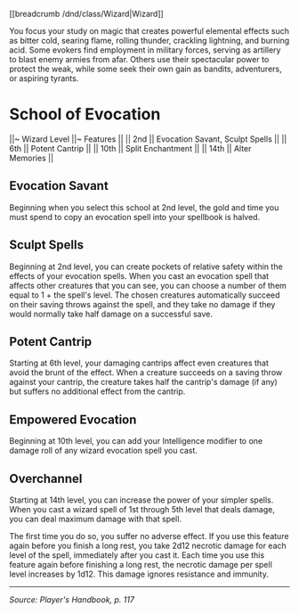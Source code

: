 [[breadcrumb /dnd/class/Wizard|Wizard]]

You focus your study on magic that creates powerful elemental effects such as bitter cold, searing flame, rolling thunder, crackling lightning, and burning acid. Some evokers find employment in military forces, serving as artillery to blast enemy armies from afar. Others use their spectacular power to protect the weak, while some seek their own gain as bandits, adventurers, or aspiring tyrants.

# School of Evocation

||~ Wizard Level ||~ Features ||
|| 2nd || Evocation Savant, Sculpt Spells ||
|| 6th || Potent Cantrip ||
|| 10th || Split Enchantment ||
|| 14th || Alter Memories ||

## Evocation Savant

Beginning when you select this school at 2nd level, the gold and time you must spend to copy an evocation spell into your spellbook is halved.

## Sculpt Spells

Beginning at 2nd level, you can create pockets of relative safety within the effects of your evocation spells. When you cast an evocation spell that affects other creatures that you can see, you can choose a number of them equal to 1 + the spell's level. The chosen creatures automatically succeed on their saving throws against the spell, and they take no damage if they would normally take half damage on a successful save.

## Potent Cantrip

Starting at 6th level, your damaging cantrips affect even creatures that avoid the brunt of the effect. When a creature succeeds on a saving throw against your cantrip, the creature takes half the cantrip's damage (if any) but suffers no additional effect from the cantrip.

## Empowered Evocation

Beginning at 10th level, you can add your Intelligence modifier to one damage roll of any wizard evocation spell you cast.

## Overchannel

Starting at 14th level, you can increase the power of your simpler spells. When you cast a wizard spell of 1st through 5th level that deals damage, you can deal maximum damage with that spell.

The first time you do so, you suffer no adverse effect. If you use this feature again before you finish a long rest, you take 2d12 necrotic damage for each level of the spell, immediately after you cast it. Each time you use this feature again before finishing a long rest, the necrotic damage per spell level increases by 1d12. This damage ignores resistance and immunity.

----

*Source: Player's Handbook, p. 117*
